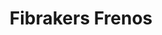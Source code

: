---
title: "Fibrakers Frenos"
url: /barrios-unidos/fibrakers-frenos/
shop: reparación de automóviles
---